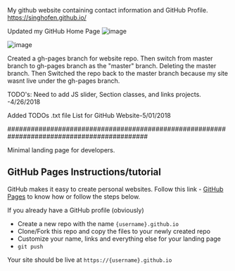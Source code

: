 My github website containing contact information and GitHub Profile.
https://singhofen.github.io/

Updated my GitHub Home Page
![image](https://user-images.githubusercontent.com/23155302/39831683-3aa01c92-5393-11e8-8ce1-a09d473e8cc1.png)

![image](https://user-images.githubusercontent.com/23155302/39590214-403dde74-4ece-11e8-8362-5d61e4a38f4c.png)


Created a gh-pages branch for website repo. Then switch from master branch to gh-pages branch as the "master" branch. Deleting the master branch. Then Switched the repo back to the master branch because my site wasnt live under the gh-pages branch. 

TODO's: Need to add JS slider, Section classes, and links projects. -4/26/2018

Added TODOs .txt file List for GitHub Website-5/01/2018

############################################################################################

Minimal landing page for developers.

## GitHub Pages Instructions/tutorial

GitHub makes it easy to create personal websites. Follow this link - [GitHub Pages](https://pages.github.com/) to know how or follow the steps below.

If you already have a GitHub profile (obviously)

* Create a new repo with the name `{username}.github.io`
* Clone/Fork this repo and copy the files to your newly created repo
* Customize your name, links and everything else for your landing page
* `git push`

Your site should be live at `https://{username}.github.io`



